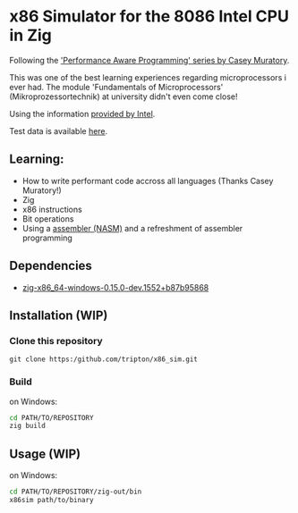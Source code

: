 # x86 Simulator for the 8086 Intel CPU in Zig

Following the ['Performance Aware Programming' series by Casey Muratory](https://www.computerenhance.com/p/table-of-contents).

This was one of the best learning experiences regarding microprocessors i ever had. The module 'Fundamentals of Microprocessors' (Mikroprozessortechnik) at university didn't even come close!

Using the information [provided by Intel](https://www.ceibo.com/eng/datasheets/Intel_8086_Family_Users_Manual.pdf).

Test data is available [here](https://github.com/cmuratori/computer_enhance).

## Learning:
- How to write performant code accross all languages (Thanks Casey Muratory!)
- Zig
- x86 instructions
- Bit operations
- Using a [assembler (NASM)](https://nasm.us/) and a refreshment of assembler programming

## Dependencies
- [zig-x86_64-windows-0.15.0-dev.1552+b87b95868](https://ziglang.org/download/)

## Installation (WIP)
### Clone this repository
```
git clone https:/github.com/tripton/x86_sim.git
```

### Build
on Windows:
```bash
cd PATH/TO/REPOSITORY
zig build
```

## Usage (WIP)
on Windows:
```bash
cd PATH/TO/REPOSITORY/zig-out/bin
x86sim path/to/binary
```

